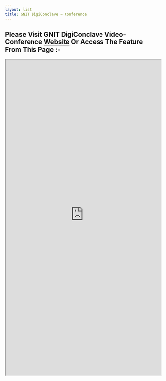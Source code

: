 ```yaml
---
layout: list
title: GNIT DigiConclave ~ Conference
---
```


## Please Visit GNIT DigiConclave Video-Conference [Website](https://vidconfer.gnitdigiconclave.com) Or Access The Feature From This Page :-


<iframe width="100%" height="1024" src="https://vidconfer.gnitdigiconclave.com" allow="microphone; camera" allowfullscreen="allowfullscreen"/></iframe>
  



